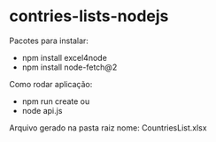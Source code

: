 # contries-lists-nodejs
 
Pacotes para instalar:

- npm install excel4node
- npm install node-fetch@2

Como rodar aplicação:
- npm run create
ou
- node api.js


Arquivo gerado na pasta raiz nome: CountriesList.xlsx